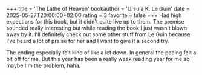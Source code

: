 +++
title = 'The Lathe of Heaven'
bookauthor = 'Ursula K. Le Guin'
date = 2025-05-27T20:00:00+02:00
rating = 3
favorite = false
+++
Had high expections for this book, but it didn't quite live up to them. The premise sounded really interesting but while reading the book I just wasn't blown away by it. I'll definitely check out some other stuff from Le Guin because I've heard a lot of praise for her and I want to give it a second try.

The ending especially felt kind of like a let down. In general the pacing felt a bit off for me. But this year has been a really weak reading year for me so maybe I'm the problem, haha.